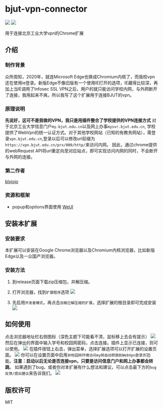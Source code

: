 # bjut-vpn-connector
![](https://img.shields.io/static/v1?label=version&message=1.0.0&color=blue) ![](https://img.shields.io/github/license/Woodykaixa/bjut-vpn-connector)
 
用于连接北京工业大学vpn的Chrome扩展

## 介绍
### 制作背景
众所周知，2020年，就连Microsoft Edge也换成Chromium内核了，而我校vpn还在使用ie登录。新版Edge不像旧版有一个使用IE打开的选项，IE藏得比较深，再加上当IE调用了Infosec SSL VPN之后，用户的就只能访问学校内网，与外网断开了连接，我用起来不爽。所以我写了这个扩展用于连接BJUT的vpn。

### 原理说明
__先说好，这可不是我做的VPN，我只是用插件整合了学校提供的VPN连接方式__
对于北京工业大学信息门户`my.bjut.edu.cn`以及网上办事`mysvr.bjut.edu.cn`, 学校提供了WebVpn的统一认证方式。对于其他学校网站（已知的有教务网站），需登录`vpn.bjut.edu.cn`,登录以后可以修改url前缀为`https://vpn.bjut.edu.cn/prx/000/http/`来访问内网。
因此，通过chrome提供的webRequest API将url重定向至对应站点，即可实现访问内网的同时，不会断开与外网的连接。

### 第二作者
[blxjojo](https://github.com/blxjojo)
### 资源和框架
+ popup和options界面使用 [WeUI](https://github.com/Tencent/weui)

## 安装本扩展

### 安装要求
本扩展可以安装在Google Chrome浏览器以及Chromium内核浏览器，比如新版Edge以及一众国产浏览器。

### 安装方法
1. 到release页面下载zip压缩包，并解压缩。
2. 打开浏览器，找到`扩展程序`选项
   ![](./readme_img/readme01.png)

3. 先启用`开发者模式`，再点击`加载已解压缩的扩展`，选择扩展的根目录即可完成安装
   ![](readme_img/readme02.png)

## 如何使用
点击浏览器地址栏右侧图标（深色主题下可能看不清，鼠标移上去会有提示）
![](readme_img/readme03.png)
然后在弹出的界面中输入学号和校园网密码，点击连接。插件上显示已连接，则可以使用。
![](readme_img/readme04.png)
在插件按钮上右击，弹出菜单，选择扩展选项可以打开扩展的设置页面。
![](readme_img/readme05.png)
你可以在设置页面中启用`非校园网环境访问my网自动转跳到WebVpn登录页`功能。__注意：启动以后无论是否连接vpn，只要是访问信息门户和网上办事都会转跳__。
如果遇到了bug，或者你对本扩展有什么想法和建议，可以点击最下方的`bug反馈/提出建议`来告诉我们。
![](readme_img/readme06.png)
## 版权许可
MIT

